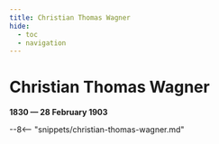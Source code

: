 ```yaml
---
title: Christian Thomas Wagner
hide:
  - toc
  - navigation 
---
```


# Christian Thomas Wagner

**1830 — 28 February 1903**

--8<-- "snippets/christian-thomas-wagner.md"
